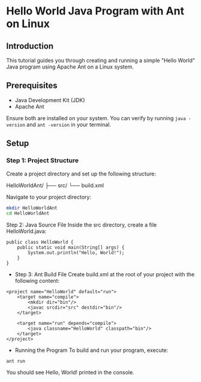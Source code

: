 # Hello World Java Program with Ant on Linux

## Introduction
This tutorial guides you through creating and running a simple "Hello World" Java program using Apache Ant on a Linux system.

## Prerequisites
- Java Development Kit (JDK)
- Apache Ant

Ensure both are installed on your system. You can verify by running `java -version` and `ant -version` in your terminal.

## Setup

### Step 1: Project Structure
Create a project directory and set up the following structure:


HelloWorldAnt/
├── src/
└── build.xml


Navigate to your project directory:
```bash
mkdir HelloWorldAnt
cd HelloWorldAnt
```

Step 2: Java Source File
Inside the src directory, create a file HelloWorld.java:



```
public class HelloWorld {
    public static void main(String[] args) {
        System.out.println("Hello, World!");
    }
}
```
- Step 3: Ant Build File
Create build.xml at the root of your project with the following content:

```
<project name="HelloWorld" default="run">
    <target name="compile">
        <mkdir dir="bin"/>
        <javac srcdir="src" destdir="bin"/>
    </target>

    <target name="run" depends="compile">
        <java classname="HelloWorld" classpath="bin"/>
    </target>
</project>

```


- Running the Program
To build and run your program, execute:

```
ant run
```

You should see Hello, World! printed in the console.